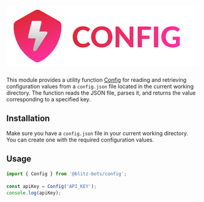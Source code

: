 # <img src="./blitz_config.png">

This module provides a utility function [Config](/mod.ts) for reading and retrieving configuration values from a `config.json` file located in the current working directory. The function reads the JSON file, parses it, and returns the value corresponding to a specified key.

## Installation

Make sure you have a `config.json` file in your current working directory. You can create one with the required configuration values.

## Usage

```typescript
import { Config } from '@blitz-bots/config';

const apiKey = Config('API_KEY');
console.log(apiKey); 
```
